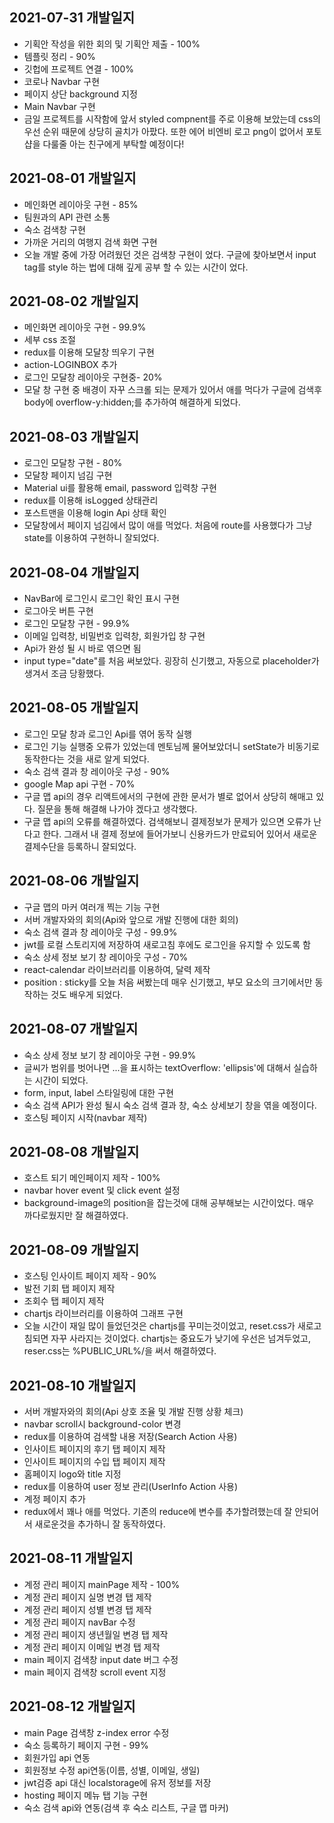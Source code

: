 ## 2021-07-31 개발일지

- 기획안 작성을 위한 회의 및 기획안 제출 - 100%
- 템플릿 정리 - 90%
- 깃헙에 프로젝트 연결 - 100%
- 코로나 Navbar 구현
- 페이지 상단 background 지정
- Main Navbar 구현
- 금일 프로젝트를 시작함에 앞서 styled compnent를 주로 이용해 보았는데 css의 우선 순위 때문에 상당히 골치가 아팠다. 또한 에어 비엔비 로고 png이 없어서 포토샵을 다룰줄 아는 친구에게 부탁할 예정이다!

## 2021-08-01 개발일지

- 메인화면 레이아웃 구현 - 85%
- 팀원과의 API 관련 소통
- 숙소 검색창 구현
- 가까운 거리의 여행지 검색 화면 구현
- 오늘 개발 중에 가장 어려웠던 것은 검색창 구현이 었다. 구글에 찾아보면서 input tag를 style 하는 법에 대해 깊게 공부 할 수 있는 시간이 었다.

## 2021-08-02 개발일지

- 메인화면 레이아웃 구현 - 99.9%
- 세부 css 조절
- redux를 이용해 모달창 띄우기 구현
- action-LOGINBOX 추가
- 로그인 모달창 레이아웃 구현중- 20%
- 모달 창 구현 중 배경이 자꾸 스크롤 되는 문제가 있어서 애를 먹다가 구글에 검색후 body에 overflow-y:hidden;를 추가하여 해결하게 되었다.

## 2021-08-03 개발일지

- 로그인 모달창 구현 - 80%
- 모달창 페이지 넘김 구현
- Material ui를 활용해 email, password 입력창 구현
- redux를 이용해 isLogged 상태관리
- 포스트맨을 이용해 login Api 상태 확인
- 모달창에서 페이지 넘김에서 많이 애를 먹었다. 처음에 route를 사용했다가 그냥 state를 이용하여 구현하니 잘되었다.

## 2021-08-04 개발일지

- NavBar에 로그인시 로그인 확인 표시 구현
- 로그아웃 버튼 구현
- 로그인 모달창 구현 - 99.9%
- 이메일 입력창, 비밀번호 입력창, 회원가입 창 구현
- Api가 완성 될 시 바로 엮으면 됨
- input type="date"를 처음 써보았다. 굉장히 신기했고, 자동으로 placeholder가 생겨서 조금 당황했다.

## 2021-08-05 개발일지

- 로그인 모달 창과 로그인 Api를 엮어 동작 실행
- 로그인 기능 실행중 오류가 있었는데 멘토님께 물어보았더니 setState가 비동기로 동작한다는 것을 새로 알게 되었다.
- 숙소 검색 결과 창 레이아웃 구성 - 90%
- google Map api 구현 - 70%
- 구글 맵 api의 경우 리액트에서의 구현에 관한 문서가 별로 없어서 상당히 해매고 있다. 질문을 통해 해결해 나가야 겠다고 생각했다.
- 구글 맵 api의 오류를 해결하였다. 검색해보니 결제정보가 문제가 있으면 오류가 난다고 한다. 그래서 내 결제 정보에 들어가보니 신용카드가 만료되어 있어서 새로운 결제수단을 등록하니 잘되었다.

## 2021-08-06 개발일지

- 구글 맵의 마커 여러개 찍는 기능 구현
- 서버 개발자와의 회의(Api와 앞으로 개발 진행에 대한 회의)
- 숙소 검색 결과 창 레이아웃 구성 - 99.9%
- jwt를 로컬 스토리지에 저장하여 새로고침 후에도 로그인을 유지할 수 있도록 함
- 숙소 상세 정보 보기 창 레이아웃 구성 - 70%
- react-calendar 라이브러리를 이용하여, 달력 제작
- position : sticky를 오늘 처음 써봤는데 매우 신기했고, 부모 요소의 크기에서만 동작하는 것도 배우게 되었다.

## 2021-08-07 개발일지

- 숙소 상세 정보 보기 창 레이아웃 구현 - 99.9%
- 글씨가 범위를 벗어나면 ...을 표시하는 textOverflow: 'ellipsis'에 대해서 실습하는 시간이 되었다.
- form, input, label 스타일링에 대한 구현
- 숙소 검색 API가 완성 될시 숙소 검색 결과 창, 숙소 상세보기 창을 엮을 예정이다.
- 호스팅 페이지 시작(navbar 제작)

## 2021-08-08 개발일지

- 호스트 되기 메인페이지 제작 - 100%
- navbar hover event 및 click event 설정
- background-image의 position을 잡는것에 대해 공부해보는 시간이었다. 매우 까다로웠지만 잘 해결하였다.

## 2021-08-09 개발일지

- 호스팅 인사이트 페이지 제작 - 90%
- 발전 기회 탭 페이지 제작
- 조회수 탭 페이지 제작
- chartjs 라이브러리를 이용하여 그래프 구현
- 오늘 시간이 재일 많이 들었던것은 chartjs를 꾸미는것이었고, reset.css가 새로고침되면 자꾸 사라지는 것이었다. chartjs는 중요도가 낮기에 우선은 넘겨두었고, reser.css는 %PUBLIC_URL%/을 써서 해결하였다.

## 2021-08-10 개발일지

- 서버 개발자와의 회의(Api 상호 조율 및 개발 진행 상황 체크)
- navbar scroll시 background-color 변경
- redux를 이용하여 검색할 내용 저장(Search Action 사용)
- 인사이트 페이지의 후기 탭 페이지 제작
- 인사이트 페이지의 수입 탭 페이지 제작
- 홈페이지 logo와 title 지정
- redux를 이용하여 user 정보 관리(UserInfo Action 사용)
- 계정 페이지 추가
- redux에서 꽤나 애를 먹었다. 기존의 reduce에 변수를 추가할려했는데 잘 안되어서 새로운것을 추가하니 잘 동작하였다.

## 2021-08-11 개발일지

- 계정 관리 페이지 mainPage 제작 - 100%
- 계정 관리 페이지 실명 변경 탭 제작
- 계정 관리 페이지 성별 변경 탭 제작
- 계정 관리 페이지 navBar 수정
- 계정 관리 페이지 생년월일 변경 탭 제작
- 계정 관리 페이지 이메일 변경 탭 제작
- main 페이지 검색창 input date 버그 수정
- main 페이지 검색창 scroll event 지정

## 2021-08-12 개발일지

- main Page 검색창 z-index error 수정
- 숙소 등록하기 페이지 구현 - 99%
- 회원가입 api 연동
- 회원정보 수정 api연동(이름, 성별, 이메일, 생일)
- jwt검증 api 대신 localstorage에 유저 정보를 저장
- hosting 페이지 메뉴 탭 기능 구현
- 숙소 검색 api와 연동(검색 후 숙소 리스트, 구글 맵 마커)
